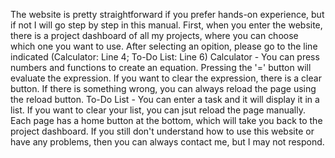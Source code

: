 The website is pretty straightforward if you prefer hands-on experience, but if not I will go step by step in this manual.
First, when you enter the website, there is a project dashboard of all my projects, where you can choose which one you want to use.
After selecting an opition, please go to the line indicated (Calculator: Line 4; To-Do List: Line 6)
Calculator - You can press numbers and functions to create an equation. Pressing the '=' button will evaluate the expression.
If you want to clear the expression, there is a clear button. If there is something wrong, you can always reload the page using the reload button.
To-Do List - You can enter a task and it will display it in a list.
If you want to clear your list, you can jsut reload the page manually.
Each page has a home button at the bottom, which will take you back to the project dashboard.
If you still don't understand how to use this website or have any problems, then you can always contact me, but I may not respond.
